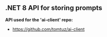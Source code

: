 ## .NET 8 API for storing prompts

**API used for the 'ai-client' repo:**

- https://github.com/tomtuz/ai-client
